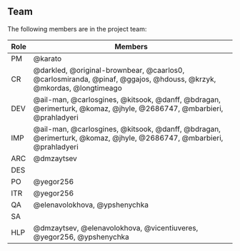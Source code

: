 ## Team

The following members are in the project team:

Role | Members
---|---
PM | @karato
CR | @darkled, @original-brownbear, @caarlos0, @carlosmiranda, @pinaf, @ggajos, @hdouss, @krzyk, @mkordas, @longtimeago
DEV | @ail-man, @carlosgines, @kitsook, @danff, @bdragan, @erimerturk, @komaz, @jhyle, @2686747, @mbarbieri, @prahladyeri
IMP | @ail-man, @carlosgines, @kitsook, @danff, @bdragan, @erimerturk, @komaz, @jhyle, @2686747, @mbarbieri, @prahladyeri
ARC | @dmzaytsev
DES | 
PO | @yegor256
ITR | @yegor256
QA | @elenavolokhova, @ypshenychka
SA | 
HLP | @dmzaytsev, @elenavolokhova, @vicentiuveres, @yegor256, @ypshenychka
